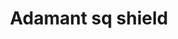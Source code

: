 ---
layout: item
title: Adamant sq shield
item-id: 1183
datatable: true
id: 1183
name: "Adamant sq shield"
monsters:
  - id: 2085
    name: "Ice giant"
    combat_level: 53
    wiki_url: "https://oldschool.runescape.wiki/w/Ice_giant#Level_53"
    drops:
      - quantity: "1"
        noted: false
        rarity: 0.0078125
    image: "https://oldschool.runescape.wiki/images/9/96/Ice_giant.png?20915"
---